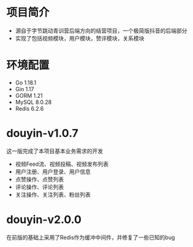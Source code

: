 # 项目简介
- 源自于字节跳动青训营后端方向的结营项目，一个极简版抖音的后端部分
- 实现了包括视频模块，用户模块，赞评模块，关系模块
# 环境配置
- Go 1.18.1
- Gin 1.17
- GORM 1.21
- MySQL 8.0.28
- Redis 6.2.6
# douyin-v1.0.7
这一版完成了本项目基本业务需求的开发
- 视频Feed流、视频投稿、视频发布列表
- 用户注册、用户登录、用户信息
- 点赞操作、点赞列表
- 评论操作、评论列表
- 关注操作、关注列表、粉丝列表

# douyin-v2.0.0
在前版的基础上采用了Redis作为缓冲中间件，并修复了一些已知的bug
